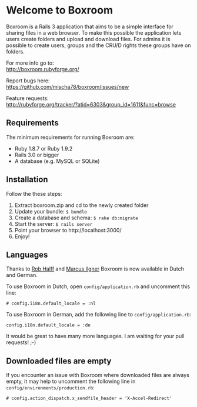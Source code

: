 Welcome to Boxroom
==================

Boxroom is a Rails 3 application that aims to be a simple interface for sharing
files in a web browser. To make this possible the application lets users create
folders and upload and download files. For admins it is possible to create users,
groups and the CRU/D rights these groups have on folders.

For more info go to:  
http://boxroom.rubyforge.org/

Report bugs here:  
https://github.com/mischa78/boxroom/issues/new

Feature requests:  
http://rubyforge.org/tracker/?atid=6303&group_id=1611&func=browse


Requirements
------------
The minimum requirements for running Boxroom are:

 * Ruby 1.8.7 or Ruby 1.9.2 
 * Rails 3.0 or bigger
 * A database (e.g. MySQL or SQLite)


Installation
------------
Follow the these steps:

 1. Extract boxroom.zip and cd to the newly created folder
 2. Update your bundle: `$ bundle`
 3. Create a database and schema: `$ rake db:migrate`
 4. Start the server: `$ rails server`
 5. Point your browser to http://localhost:3000/
 6. Enjoy!


Languages
---------
Thanks to [Rob Halff](https://github.com/rhalff) and [Marcus Ilgner](https://github.com/milgner)
Boxroom is now available in Dutch and German.

To use Boxroom in Dutch, open `config/application.rb` and uncomment this line:

    # config.i18n.default_locale = :nl

To use Boxroom in German, add the following line to `config/application.rb`:

    config.i18n.default_locale = :de

It would be great to have many more languages. I am waiting for your pull requests! ;-)


Downloaded files are empty
--------------------------
If you encounter an issue with Boxroom where downloaded files are always empty,
it may help to uncomment the following line in `config/environments/production.rb`:

    # config.action_dispatch.x_sendfile_header = 'X-Accel-Redirect'
